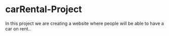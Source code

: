 # carRental-Project
In this project we are creating a website where people will be able to have a car on rent..
